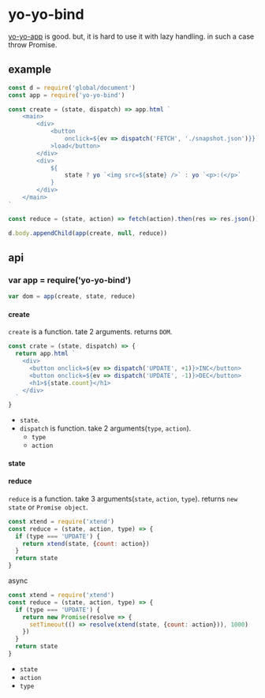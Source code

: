 # yo-yo-bind

[yo-yo-app](https://www.npmjs.com/package/yo-yo-app) is good. but, it is hard to use it with lazy handling. in such a case throw Promise.

## example

```js
const d = require('global/document')
const app = require('yo-yo-bind')

const create = (state, dispatch) => app.html `
    <main>
        <div>
            <button
                onclick=${ev => dispatch('FETCH', './snapshot.json')}}
            >load</button>
        </div>
        <div>
            ${
                state ? yo `<img src=${state} />` : yo `<p>:(</p>`
            }
        </div>
    </main>
`

const reduce = (state, action) => fetch(action).then(res => res.json()).then(res => res.src)

d.body.appendChild(app(create, null, reduce))
```

## api

### var app = require('yo-yo-bind')

```js
var dom = app(create, state, reduce)
```

#### create

`create` is a function. tate 2 arguments. returns `DOM`.

```js
const crate = (state, dispatch) => {
  return app.html `
    <div>
      <button onclick=${ev => dispatch('UPDATE', +1)}>INC</button>
      <button onclick=${ev => dispatch('UPDATE', -1)}>DEC</button>
      <h1>${state.count}</h1>
    </div>
  `
}
```

* `state`.
* `dispatch` is function. take 2 arguments(`type`, `action`).
  * `type`
  * `action`

#### state

#### reduce

`reduce` is a function. take 3 arguments(`state`, `action`, `type`). returns `new state` or `Promise object`.

```js
const xtend = require('xtend')
const reduce = (state, action, type) => {
  if (type === 'UPDATE') {
    return xtend(state, {count: action})
  }
  return state
}
```

async

```js
const xtend = require('xtend')
const reduce = (state, action, type) => {
  if (type === 'UPDATE') {
    return new Promise(resolve => {
      setTimeout(() => resolve(xtend(state, {count: action})), 1000)
    })
  }
  return state
}
```

* `state`
* `action`
* `type`

